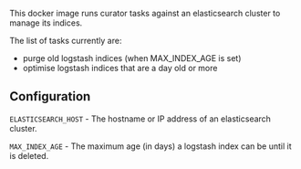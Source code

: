 This docker image runs curator tasks against an elasticsearch cluster to manage its indices.

The list of tasks currently are:
* purge old logstash indices (when MAX_INDEX_AGE is set)
* optimise logstash indices that are a day old or more

## Configuration

`ELASTICSEARCH_HOST` - The hostname or IP address of an elasticsearch cluster.

`MAX_INDEX_AGE` - The maximum age (in days) a logstash index can be until it is deleted.
